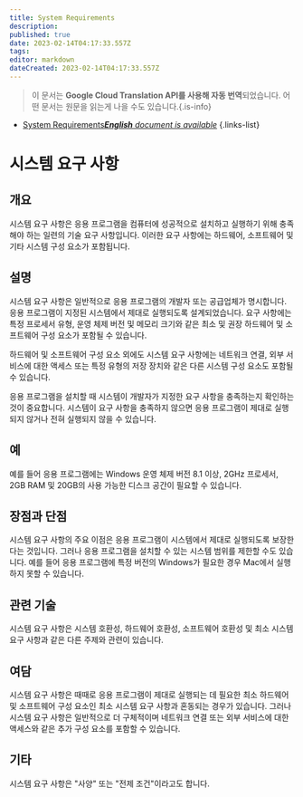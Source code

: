 ```yaml
---
title: System Requirements
description: 
published: true
date: 2023-02-14T04:17:33.557Z
tags: 
editor: markdown
dateCreated: 2023-02-14T04:17:33.557Z
---
```


> 이 문서는 **Google Cloud Translation API를 사용해 자동 번역**되었습니다.
어떤 문서는 원문을 읽는게 나을 수도 있습니다.{.is-info}



- [System Requirements***English** document is available*](/en/Knowledge-base/Dictionary/system-requirements)
{.links-list}


# 시스템 요구 사항

## 개요
시스템 요구 사항은 응용 프로그램을 컴퓨터에 성공적으로 설치하고 실행하기 위해 충족해야 하는 일련의 기술 요구 사항입니다. 이러한 요구 사항에는 하드웨어, 소프트웨어 및 기타 시스템 구성 요소가 포함됩니다.

## 설명
시스템 요구 사항은 일반적으로 응용 프로그램의 개발자 또는 공급업체가 명시합니다. 응용 프로그램이 지정된 시스템에서 제대로 실행되도록 설계되었습니다. 요구 사항에는 특정 프로세서 유형, 운영 체제 버전 및 메모리 크기와 같은 최소 및 권장 하드웨어 및 소프트웨어 구성 요소가 포함될 수 있습니다.

하드웨어 및 소프트웨어 구성 요소 외에도 시스템 요구 사항에는 네트워크 연결, 외부 서비스에 대한 액세스 또는 특정 유형의 저장 장치와 같은 다른 시스템 구성 요소도 포함될 수 있습니다.

응용 프로그램을 설치할 때 시스템이 개발자가 지정한 요구 사항을 충족하는지 확인하는 것이 중요합니다. 시스템이 요구 사항을 충족하지 않으면 응용 프로그램이 제대로 실행되지 않거나 전혀 실행되지 않을 수 있습니다.

## 예
예를 들어 응용 프로그램에는 Windows 운영 체제 버전 8.1 이상, 2GHz 프로세서, 2GB RAM 및 20GB의 사용 가능한 디스크 공간이 필요할 수 있습니다.

## 장점과 단점
시스템 요구 사항의 주요 이점은 응용 프로그램이 시스템에서 제대로 실행되도록 보장한다는 것입니다. 그러나 응용 프로그램을 설치할 수 있는 시스템 범위를 제한할 수도 있습니다. 예를 들어 응용 프로그램에 특정 버전의 Windows가 필요한 경우 Mac에서 실행하지 못할 수 있습니다.

## 관련 기술
시스템 요구 사항은 시스템 호환성, 하드웨어 호환성, 소프트웨어 호환성 및 최소 시스템 요구 사항과 같은 다른 주제와 관련이 있습니다.

## 여담
시스템 요구 사항은 때때로 응용 프로그램이 제대로 실행되는 데 필요한 최소 하드웨어 및 소프트웨어 구성 요소인 최소 시스템 요구 사항과 혼동되는 경우가 있습니다. 그러나 시스템 요구 사항은 일반적으로 더 구체적이며 네트워크 연결 또는 외부 서비스에 대한 액세스와 같은 추가 구성 요소를 포함할 수 있습니다.

## 기타
시스템 요구 사항은 "사양" 또는 "전제 조건"이라고도 합니다.